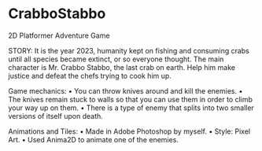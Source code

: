 # CrabboStabbo
2D Platformer Adventure Game

STORY:
It is the year 2023, humanity kept on fishing and consuming crabs until all species became extinct, or so everyone thought. The main character is Mr. Crabbo Stabbo, the last crab on earth. Help him make justice and defeat the chefs trying to cook him up.

Game mechanics:
•	You can throw knives around and kill the enemies.
•	The knives remain stuck to walls so that you can use them in order to climb your way up on them.
•	There is a type of enemy that splits into two smaller versions of itself upon death.

Animations and Tiles:
•	Made in Adobe Photoshop by myself.
•	Style: Pixel Art.
•	Used Anima2D to animate one of the enemies.

